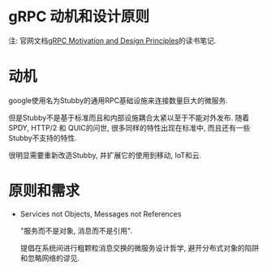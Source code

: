 gRPC 动机和设计原则
================

注: 官网文档[gRPC Motivation and Design Principles](http://www.grpc.io/posts/principles/)的读书笔记.

# 动机

google使用名为Stubby的通用RPC基础设施来连接数量巨大的微服务.

但是Stubby不是基于标准而且和内部设施耦合太紧以至于不能对外发布. 随着SPDY, HTTP/2 和 QUIC的问世, 很多同样的特性出现在标准中, 而且还有一些Stubby不支持的特性.

很明显需要重新改造Stubby, 并扩展它的使用到移动, IoT和云.

# 原则和需求

- Services not Objects, Messages not References

    "服务而不是对象, 消息而不是引用".

    提倡在系统间进行粗颗粒消息交换的微服务设计哲学, 避开分布式对象的陷阱和忽略网络的谬见.










